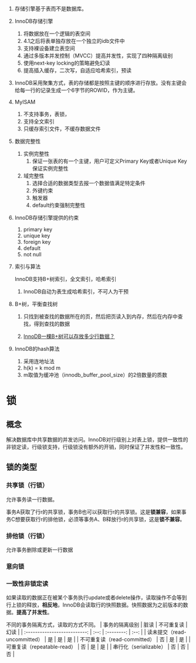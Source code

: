 1. 存储引擎基于表而不是数据库。

2. InnoDB存储引擎

   1. 将数据放在一个逻辑的表空间
   2. 4.1之后将表单独存放在一个独立的idb文件中
   3. 支持裸设备建立表空间
   4. 通过多版本并发控制（MVCC）提高并发性，实现了四种隔离级别
   5. 使用next-key locking的策略避免幻读
   6. 提高插入缓存，二次写，自适应哈希索引，预读

3. InnoDB采用聚集方式，表的存储都是按照主键的顺序进行存放。没有主键会给每一行的记录生成一个6字节的ROWID，作为主键。

4. MyISAM

   1. 不支持事务，表锁，
   2. 支持全文索引
   3. 只缓存索引文件，不缓存数据文件

5. 数据完整性

   1. 实例完整性
      1. 保证一张表的有一个主键，用户可定义Primary Key或者Unique Key保证实例完整性
   2. 域完整性
      1. 选择合适的数据类型去报一个数据值满足特定条件
      2. 外键约束
      3. 触发器
      4. default约束强制完整性

6. InnoDB存储引擎提供的约束

   1. primary key
   2. unique key
   3. foreign key
   4. default
   5. not null

7. 索引与算法

   InnoDB支持B+树索引，全文索引，哈希索引

   1. InnoDB自动为表生成哈希索引，不可人为干预

8. B+树，平衡查找树

   1. 只找到被查找的数据所在的页，然后把页读入到内存，然后在内存中查找，得到查找的数据

   2. [InnoDB一棵B+树可以存放多少行数据？](https://www.cnblogs.com/leefreeman/p/8315844.html)

9. InnoDB的hash算法

   1. 采用连地址法
   2. h(k) = k mod m
   3. m取值为缓冲池（innodb_buffer_pool_size）的2倍数量的质数

# 锁

## 概念

解决数据库中共享数据的并发访问。InnoDB对行级别上对表上锁，提供一致性的非锁定读，行级锁支持，行级锁没有额外的开销，同时保证了并发性和一致性。

## 锁的类型

### 共享锁（行锁）

允许事务读一行数据。

事务A获取了行r的共享锁，事务B也可以获取行r的共享锁。这是**锁兼容**，如果事务C想要获取行r的排他锁，必须等事务A、B释放行r的共享锁，这是**锁不兼容**。

### 排他锁（行锁）

允许事务删除或更新一行数据

### 意向锁

### 一致性非锁定读

如果读取的数据正在被某个事务执行update或者delete操作，读取操作不会等到行上锁的释放，**相反地**，InnoDB会读取行的快照数据。快照数据为之前版本的数据。**提高了并发性**。

不同的事务隔离方式，读取的方式不同。
|        事务的隔离级别        | 脏读 | 不可重复读 | 幻读 |
| :--------------------------: | :--: | :--------: | :--: |
| 读未提交（read-uncommitted） |  是  |     是     |  是  |
| 不可重复读（read-committed） |  否  |     是     |  是  |
| 可重复读（repeatable-read）  |  否  |     是     |  是  |
|    串行化（serializable）    |  否  |     否     |  否  |
